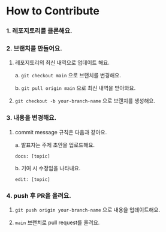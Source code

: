 # How to Contribute

### 1. 레포지토리를 클론해요.

### 2. 브랜치를 만들어요.

1. 레포지토리의 최신 내역으로 업데이트 해요.
   
   a. `git checkout main` 으로 브랜치를 변경해요.
   
   b. `git pull origin main` 으로 최신 내역을 받아와요.

2. `git checkout -b your-branch-name` 으로 브랜치를 생성해요.

### 3. 내용을 변경해요.

1. commit message 규칙은 다음과 같아요.

   a. 발표자는 주제 초안을 업로드해요.
   
      ```
      docs: [topic]
      ```

   b. 기여 시 수정임을 나타내요.
   
      ```
      edit: [topic]
      ```

### 4. push 후 PR을 올려요.

1. `git push origin your-branch-name` 으로 내용을 업데이트해요.

2. `main` 브랜치로 pull request를 올려요.
